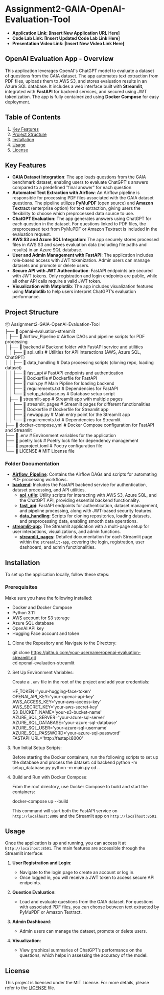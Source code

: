 # Assignment2-GAIA-OpenAI-Evaluation-Tool

- **Application Link: [Insert New Application URL Here]**
- **Code Lab Link: [Insert Updated Code Lab Link Here]**
- **Presentation Video Link: [Insert New Video Link Here]**

## OpenAI Evaluation App - Overview

This application leverages OpenAI's ChatGPT model to evaluate a dataset of questions from the GAIA dataset. The app automates text extraction from PDF files, uploads them to AWS S3, and stores evaluation results in an Azure SQL database. It includes a web interface built with **Streamlit**, integrated with **FastAPI** for backend services, and secured using JWT tokenization. The app is fully containerized using **Docker Compose** for easy deployment.

## Table of Contents

1. [Key Features](#key-features)
2. [Project Structure](#project-structure)
3. [Installation](#installation)
4. [Usage](#usage)
5. [License](#license)

## Key Features

- **GAIA Dataset Integration**: The app loads questions from the GAIA benchmark dataset, enabling users to evaluate ChatGPT's answers compared to a predefined "final answer" for each question.
- **Automated Text Extraction with Airflow**: An Airflow pipeline is responsible for processing PDF files associated with the GAIA dataset questions. The pipeline utilizes **PyMuPDF** (open source) and **Amazon Textract** (enterprise option) for text extraction, giving users the flexibility to choose which preprocessed data source to use.
- **ChatGPT Evaluation**: The app generates answers using ChatGPT for each question in the dataset. For questions linked to PDF files, the preprocessed text from PyMuPDF or Amazon Textract is included in the evaluation request.
- **AWS S3 and Azure SQL Integration**: The app securely stores processed files in AWS S3 and saves evaluation data (including file paths and results) in an Azure SQL database.
- **User and Admin Management with FastAPI**: The application includes role-based access with JWT tokenization. Admin users can manage datasets and promote or delete users.
- **Secure API with JWT Authentication**: FastAPI endpoints are secured with JWT tokens. Only registration and login endpoints are public, while all other API calls require a valid JWT token.
- **Visualization with Matplotlib**: The app includes visualization features using **Matplotlib** to help users interpret ChatGPT’s evaluation performance.

## Project Structure

📦 Assignment2-GAIA-OpenAI-Evaluation-Tool  
├── 📂 openai-evaluation-streamlit  
│   ├── 📂 Airflow_Pipeline               # Airflow DAGs and pipeline scripts for PDF processing  
│   ├── 📂 backend                        # Backend folder with FastAPI service and utilities  
│   │   ├── 📂 api_utils                  # Utilities for API interactions (AWS, Azure SQL, ChatGPT)  
│   │   ├── 📂 data_handling              # Data processing scripts (cloning repo, loading dataset)  
│   │   ├── 📂 fast_api                   # FastAPI endpoints and authentication  
│   │   ├── 📜 Dockerfile                 # Dockerfile for FastAPI  
│   │   ├── 📜 main.py                    # Main Pipline for loading backend  
│   │   ├── 📜 requirements.txt           # Dependencies for FastAPI  
│   │   └── 📜 setup_database.py          # Database setup script  
│   ├── 📂 streamlit-app                  # Streamlit app with multiple pages  
│   │   ├── 📂 streamlit_pages            # Streamlit pages for different functionalities  
│   │   ├── 📜 Dockerfile                 # Dockerfile for Streamlit app  
│   │   ├── 📜 newapp.py                  # Main entry point for the Streamlit app  
│   │   └── 📜 requirements.txt           # Dependencies for Streamlit  
├── 📜 docker-compose.yml                 # Docker Compose configuration for FastAPI and Streamlit  
├── 📜 .env                               # Environment variables for the application  
├── 📜 poetry.lock                        # Poetry lock file for dependency management  
├── 📜 pyproject.toml                     # Poetry configuration file  
└── 📜 LICENSE                            # MIT License file  


### Folder Documentation

- **[Airflow_Pipeline](Airflow_Pipeline/README.md)**: Contains the Airflow DAGs and scripts for automating PDF processing workflows.
- **[backend](backend/README.md)**: Includes the FastAPI backend service for authentication, dataset processing, and API utilities.
  - **[api_utils](backend/api_utils/README.md)**: Utility scripts for interacting with AWS S3, Azure SQL, and the ChatGPT API, providing essential backend functionality.
  - **[fast_api](backend/fast_api/README.md)**: FastAPI endpoints for authentication, dataset management, and pipeline processing, along with JWT-based security features.
  - **[data_handling](backend/data_handling/README.md)**: Scripts for cloning repositories, loading datasets, and preprocessing data, enabling smooth data operations.
- **[streamlit-app](streamlit-app/README.md)**: The Streamlit application with a multi-page setup for user interactions, visualizations, and admin functions.
   - **[streamlit_pages](streamlit-app/streamlit_pages/README.md)**: Detailed documentation for each Streamlit page within the `streamlit-app`, covering the login, registration, user dashboard, and admin functionalities.


## Installation

To set up the application locally, follow these steps:

### Prerequisites

Make sure you have the following installed:
- Docker and Docker Compose
- Python 3.11
- AWS account for S3 storage
- Azure SQL database
- OpenAI API key
- Hugging Face account and token

1. Clone the Repository and Navigate to the Directory:

   git clone https://github.com/your-username/openai-evaluation-streamlit.git  
   cd openai-evaluation-streamlit  

2. Set Up Environment Variables:

   Create a `.env` file in the root of the project and add your credentials:

   HF_TOKEN='your-hugging-face-token'  
   OPENAI_API_KEY='your-openai-api-key'  
   AWS_ACCESS_KEY='your-aws-access-key'  
   AWS_SECRET_KEY='your-aws-secret-key'  
   S3_BUCKET_NAME='your-s3-bucket-name'  
   AZURE_SQL_SERVER='your-azure-sql-server'  
   AZURE_SQL_DATABASE='your-azure-sql-database'  
   AZURE_SQL_USER='your-azure-sql-username'  
   AZURE_SQL_PASSWORD='your-azure-sql-password'  
   FASTAPI_URL='http://fastapi:8000'  

3. Run Initial Setup Scripts:

   Before starting the Docker containers, run the following scripts to set up the database and process the dataset:
   cd backend
   python -m setup_database.py
   python -m main.py
   cd ..

4. Build and Run with Docker Compose:

   From the root directory, use Docker Compose to build and start the containers:

   docker-compose up --build  

   This command will start both the FastAPI service on `http://localhost:8000` and the Streamlit app on `http://localhost:8501`.

## Usage

Once the application is up and running, you can access it at `http://localhost:8501`. The main features are accessible through the Streamlit interface:

1. **User Registration and Login**:
   - Navigate to the login page to create an account or log in.
   - Once logged in, you will receive a JWT token to access secure API endpoints.

2. **Question Evaluation**:
   - Load and evaluate questions from the GAIA dataset. For questions with associated PDF files, you can choose between text extracted by PyMuPDF or Amazon Textract.

3. **Admin Dashboard**:
   - Admin users can manage the dataset, promote or delete users.

4. **Visualization**:
   - View graphical summaries of ChatGPT’s performance on the questions, which helps in assessing the accuracy of the model.

## License

This project is licensed under the MIT License. For more details, please refer to the [LICENSE](../LICENSE) file.
